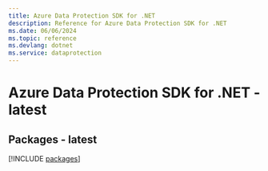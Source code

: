 ```yaml
---
title: Azure Data Protection SDK for .NET
description: Reference for Azure Data Protection SDK for .NET
ms.date: 06/06/2024
ms.topic: reference
ms.devlang: dotnet
ms.service: dataprotection
---
```

# Azure Data Protection SDK for .NET - latest
## Packages - latest
[!INCLUDE [packages](data-protection-index.md)]